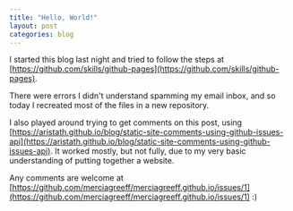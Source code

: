 ```yaml
---
title: "Hello, World!"
layout: post
categories: blog
---
```


I started this blog last night and tried to follow the steps at [https://github.com/skills/github-pages](https://github.com/skills/github-pages).

There were errors I didn't understand spamming my email inbox, and so today I recreated most of the files in a new repository.

I also played around trying to get comments on this post, using [https://aristath.github.io/blog/static-site-comments-using-github-issues-api](https://aristath.github.io/blog/static-site-comments-using-github-issues-api). It worked mostly, but not fully, due to my very basic understanding of putting together a website.

Any comments are welcome at [https://github.com/merciagreeff/merciagreeff.github.io/issues/1](https://github.com/merciagreeff/merciagreeff.github.io/issues/1) :)
